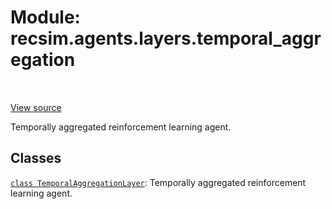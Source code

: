 <div itemscope itemtype="http://developers.google.com/ReferenceObject">
<meta itemprop="name" content="recsim.agents.layers.temporal_aggregation" />
<meta itemprop="path" content="Stable" />
</div>

# Module: recsim.agents.layers.temporal_aggregation

<table class="tfo-notebook-buttons tfo-api" align="left">
</table>

<a target="_blank" href="https://github.com/google-research/recsim/tree/master/recsim//agents/layers/temporal_aggregation.py">View
source</a>

Temporally aggregated reinforcement learning agent.

<!-- Placeholder for "Used in" -->

## Classes

[`class TemporalAggregationLayer`](../../../recsim/agents/layers/temporal_aggregation/TemporalAggregationLayer.md):
Temporally aggregated reinforcement learning agent.

